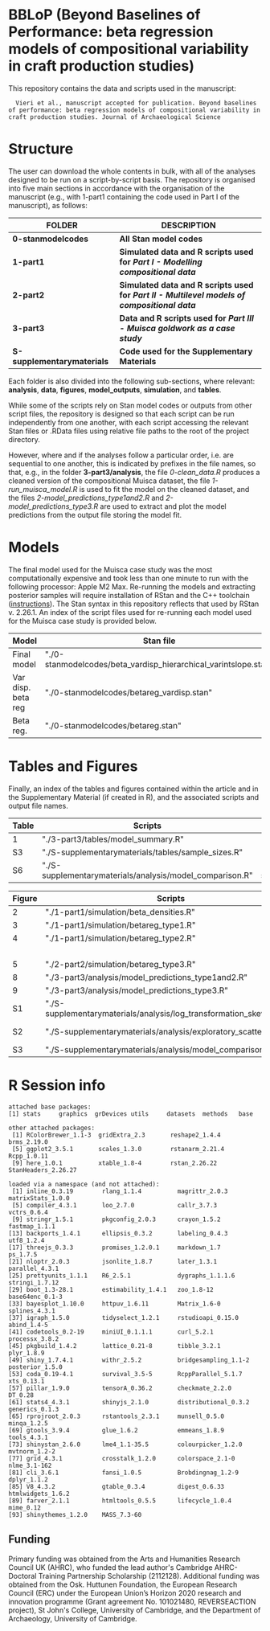 # BBLoP (Beyond Baselines of Performance: beta regression models of compositional variability in craft production studies)

This repository contains the data and scripts used in the manuscript:

```         
  Vieri et al., manuscript accepted for publication. Beyond baselines of performance: beta regression models of compositional variability in craft production studies. Journal of Archaeological Science
```

# Structure

The user can download the whole contents in bulk, with all of the analyses designed to be run on a script-by-script basis. The repository is organised into five main sections in accordance with the organisation of the manuscript (e.g., with 1-part1 containing the code used in Part I of the manuscript), as follows:

| FOLDER                                 | DESCRIPTION                                                                                   |
|----------------------------------------|--------------------------|
| **0-stanmodelcodes**                   | **All Stan model codes**                                                                      |
| **1-part1**                            | **Simulated data and R scripts used for *Part I - Modelling compositional data***             |
| **2-part2**                            | **Simulated data and R scripts used for *Part II - Multilevel models of compositional data*** |
| **3-part3**                            | **Data and R scripts used for *Part III - Muisca goldwork as a case study***                  |
| **S-supplementarymaterials**           | **Code used for the Supplementary Materials**                                                   |


Each folder is also divided into the following sub-sections, where relevant: **analysis**, **data**, **figures**, **model_outputs**, **simulation**, and **tables**.

While some of the scripts rely on Stan model codes or outputs from other script files, the repository is designed so that each script can be run independently from one another, with each script accessing the relevant Stan files or .RData files using relative file paths to the root of the project directory.

However, where and if the analyses follow a particular order, i.e. are sequential to one another, this is indicated by prefixes in the file names, so that, e.g., in the folder **3-part3/analysis**, the file _0-clean_data.R_ produces a cleaned version of the compositional Muisca dataset, the file _1-run_muisca_model.R_ is used to fit the model on the cleaned dataset, and the files _2-model_predictions_type1and2.R_ and _2-model_predictions_type3.R_ are used to extract and plot the model predictions from the output file storing the model fit.

# Models

The final model used for the Muisca case study was the most computationally expensive and took less than one minute to run with the following processor: Apple M2 Max. Re-running the models and extracting posterior samples will require installation of RStan and the C++ toolchain ([instructions](https://github.com/stan-dev/rstan/wiki/RStan-Getting-Started)). The Stan syntax in this repository reflects that used by RStan v. 2.26.1. An index of the script files used for re-running each model used for the Muisca case study is provided below.

| Model                | Stan file                                                             | R Script                                                          | Model output                      | Model output file                    |
| -------------------------- | --------------------------------------------------------------- | ----------------------------------------------------------------- | --------------------------------- | ------------------------------------ |
| Final model                | "./0-stanmodelcodes/beta_vardisp_hierarchical_varintslope.stan" | "./5-part_2-modelling/muisca_aginau_models/run_aginau_models.R"   | "fit_muisca_aginau_multi"         | "aginau_model.RData"                 |
| Var disp. beta reg         |  "./0-stanmodelcodes/betareg_vardisp.stan"                      | "./S-supplementarymaterials/analysis/run_models_for_comparison.R" | "fit_muisca_aginau_beta_vardisp"  | "aginau_model1_for_comparison.RData" |
| Beta reg.                  |  "./0-stanmodelcodes/betareg.stan"                              | "./S-supplementarymaterials/analysis/run_models_for_comparison.R" | "fit_muisca_aginau_beta_novardisp"| "aginau_model2_for_comparison.RData" |


# Tables and Figures

Finally, an index of the tables and figures contained within the article and in the Supplementary Material (if created in R), and the associated scripts and output file names.

| Table               | Scripts                                                     | Output files                                                  |
|---------------------|-------------------------------------------------------------|---------------------------------------------------------------|
| 1                   |  "./3-part3/tables/model_summary.R"                         | "./3-part3/tables/summary_post.csv"                           |
| S3                  |  "./S-supplementarymaterials/tables/sample_sizes.R"         |"./S-supplementarymaterials/tables/sample_sizes.csv"           |
| S6                  |  "./S-supplementarymaterials/analysis/model_comparison.R"   | "./S-supplementarymaterials/tables/loo_model_comparison.csv"  |



| Figure       | Scripts                                                                   | Output files                                                       |
|--------------|---------------------------------------------------------------------------|--------------------------------------------------------------------|
| 2            |  "./1-part1/simulation/beta_densities.R"                                  | "./1-part1/figures/beta_densities.png"                             |
| 3            |  "./1-part1/simulation/betareg_type1.R"                                   | "./1-part1/figures/simulated_model_performance.png"                |
| 4            |  "./1-part1/simulation/betareg_type2.R"                                   | "./1-part1/figures/sim_comp_pred[...].png"                         |
|              |                                                                           | "./1-part1/figures/sim_comp_SD_pred[...].png"                      |
| 5            |  "./2-part2/simulation/betareg_type3.R"                                   | "./2-part2/figures/"simulated_multi.png"                           |
| 8            |  "./3-part3/analysis/model_predictions_type1and2.R"                       | "./3-part3/figures/"aginau_vol.png"                                |
| 9            |   "./3-part3/analysis/model_predictions_type3.R"                          | "./3-part3/figures/"aginau_mun.png"                            |
| S1           |   "./S-supplementarymaterials/analysis/log_transformation_skewness.R"     | "./S-supplementarymaterials/figures/"log_skewness.png"             |
| S2           |   "./S-supplementarymaterials/analysis/exploratory_scatterplot.R"         | "./S-supplementarymaterials/figures/"exploratory_muisca_aginau.png"|
| S3           |   "./S-supplementarymaterials/analysis/model_comparison.R"                | "./S-supplementarymaterials/figures/"aginau_model_comp.png"        |

# R Session info

```
attached base packages:
[1] stats     graphics  grDevices utils     datasets  methods   base     

other attached packages:
 [1] RColorBrewer_1.1-3  gridExtra_2.3       reshape2_1.4.4      brms_2.19.0        
 [5] ggplot2_3.5.1       scales_1.3.0        rstanarm_2.21.4     Rcpp_1.0.11        
 [9] here_1.0.1          xtable_1.8-4        rstan_2.26.22       StanHeaders_2.26.27

loaded via a namespace (and not attached):
 [1] inline_0.3.19        rlang_1.1.4          magrittr_2.0.3       matrixStats_1.0.0   
 [5] compiler_4.3.1       loo_2.7.0            callr_3.7.3          vctrs_0.6.4         
 [9] stringr_1.5.1        pkgconfig_2.0.3      crayon_1.5.2         fastmap_1.1.1       
[13] backports_1.4.1      ellipsis_0.3.2       labeling_0.4.3       utf8_1.2.4          
[17] threejs_0.3.3        promises_1.2.0.1     markdown_1.7         ps_1.7.5            
[21] nloptr_2.0.3         jsonlite_1.8.7       later_1.3.1          parallel_4.3.1      
[25] prettyunits_1.1.1    R6_2.5.1             dygraphs_1.1.1.6     stringi_1.7.12      
[29] boot_1.3-28.1        estimability_1.4.1   zoo_1.8-12           base64enc_0.1-3     
[33] bayesplot_1.10.0     httpuv_1.6.11        Matrix_1.6-0         splines_4.3.1       
[37] igraph_1.5.0         tidyselect_1.2.1     rstudioapi_0.15.0    abind_1.4-5         
[41] codetools_0.2-19     miniUI_0.1.1.1       curl_5.2.1           processx_3.8.2      
[45] pkgbuild_1.4.2       lattice_0.21-8       tibble_3.2.1         plyr_1.8.9          
[49] shiny_1.7.4.1        withr_2.5.2          bridgesampling_1.1-2 posterior_1.5.0     
[53] coda_0.19-4.1        survival_3.5-5       RcppParallel_5.1.7   xts_0.13.1          
[57] pillar_1.9.0         tensorA_0.36.2       checkmate_2.2.0      DT_0.28             
[61] stats4_4.3.1         shinyjs_2.1.0        distributional_0.3.2 generics_0.1.3      
[65] rprojroot_2.0.3      rstantools_2.3.1     munsell_0.5.0        minqa_1.2.5         
[69] gtools_3.9.4         glue_1.6.2           emmeans_1.8.9        tools_4.3.1         
[73] shinystan_2.6.0      lme4_1.1-35.5        colourpicker_1.2.0   mvtnorm_1.2-2       
[77] grid_4.3.1           crosstalk_1.2.0      colorspace_2.1-0     nlme_3.1-162        
[81] cli_3.6.1            fansi_1.0.5          Brobdingnag_1.2-9    dplyr_1.1.2         
[85] V8_4.3.2             gtable_0.3.4         digest_0.6.33        htmlwidgets_1.6.2   
[89] farver_2.1.1         htmltools_0.5.5      lifecycle_1.0.4      mime_0.12           
[93] shinythemes_1.2.0    MASS_7.3-60 
```


## Funding

Primary funding was obtained from the Arts and Humanities Research Council UK (AHRC), who funded the lead author's Cambridge AHRC-Doctoral Training Partnership Scholarship (2112128). Additional funding was obtained from the Osk. Huttunen Foundation, the European Research Council (ERC) under the European Union’s Horizon 2020 research and innovation programme (Grant agreement No. 101021480, REVERSEACTION project), St John's College, University of Cambridge, and the Department of Archaeology, University of Cambridge.
